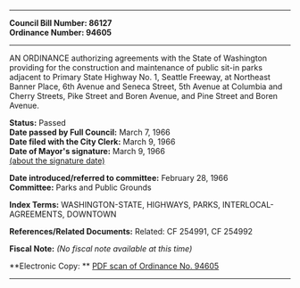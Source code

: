 * * * * *  
  
**Council Bill Number: [](#h0)[](#h2)86127**   
**Ordinance Number: 94605**  
  
* * * * *  
  
AN ORDINANCE authorizing agreements with the State of Washington providing for the construction and maintenance of public sit-in parks adjacent to Primary State Highway No. 1, Seattle Freeway, at Northeast Banner Place, 6th Avenue and Seneca Street, 5th Avenue at Columbia and Cherry Streets, Pike Street and Boren Avenue, and Pine Street and Boren Avenue.  
  
**Status:** Passed   
**Date passed by Full Council:** March 7, 1966   
**Date filed with the City Clerk:** March 9, 1966   
**Date of Mayor's signature:** March 9, 1966   
[(about the signature date)](/~public/approvaldate.htm)   
  
  
**Date introduced/referred to committee:** February 28, 1966   
**Committee:** Parks and Public Grounds   
  
**Index Terms:** WASHINGTON-STATE, HIGHWAYS, PARKS, INTERLOCAL-AGREEMENTS, DOWNTOWN  
  
**References/Related Documents:** Related: CF 254991, CF 254992  
  
**Fiscal Note:** *(No fiscal note available at this time)*  
  
**Electronic Copy: ** [PDF scan of Ordinance No. 94605](/~archives/Ordinances/Ord_94605.pdf)  
  
* * * * *  
